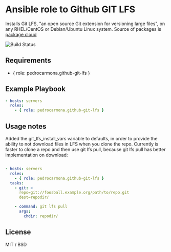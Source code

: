 # Ansible role to Github GIT LFS

Installs Git LFS, "an open source Git extension for versioning large files", on any RHEL/CentOS or Debian/Ubuntu Linux system. Source of packages is [package cloud](https://packagecloud.io/github/git-lfs/)

![Build Status](https://travis-ci.org/pedrocarmona/github-git-lfs.svg?branch=master)

## Requirements

- { role: pedrocarmona.github-git-lfs }

## Example Playbook

```yaml
- hosts: servers
  roles:
    - { role: pedrocarmona.github-git-lfs }
```


## Usage notes

Added the git_lfs_install_vars variable to defaults, in order to provide the ability to not download files in LFS when you clone the repo. Currently is faster to clone a repo and then use git lfs pull, because git lfs pull has better implementation on download:

```yaml

- hosts: servers
  roles:
    - { role: pedrocarmona.github-git-lfs }
  tasks:
    - git: >
      repo=git://foosball.example.org/path/to/repo.git
      dest=repodir/

    - command: git lfs pull
      args:
        chdir: repodir/
```


## License

MIT / BSD

